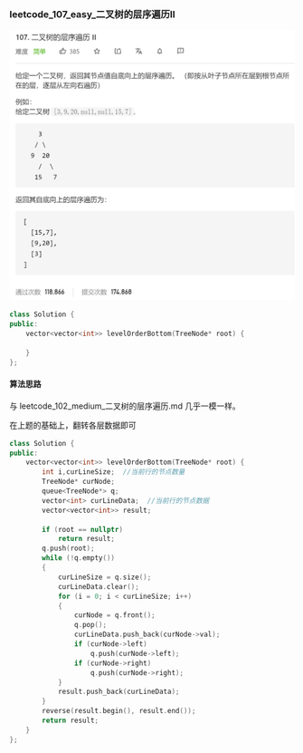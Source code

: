 ### leetcode_107_easy_二叉树的层序遍历Ⅱ

![image-20210114114750154](leetcode_107_easy_二叉树的层序遍历Ⅱ.assets/image-20210114114750154.png)

```c++
class Solution {
public:
    vector<vector<int>> levelOrderBottom(TreeNode* root) {
        
    }
};
```

#### 算法思路

与 leetcode_102_medium_二叉树的层序遍历.md 几乎一模一样。

在上题的基础上，翻转各层数据即可

```c++
class Solution {
public:
	vector<vector<int>> levelOrderBottom(TreeNode* root) {
		int i,curLineSize;  //当前行的节点数量
		TreeNode* curNode;
		queue<TreeNode*> q;
		vector<int> curLineData;  //当前行的节点数据
		vector<vector<int>> result;

		if (root == nullptr)
			return result;
		q.push(root);
		while (!q.empty())
		{
			curLineSize = q.size();
			curLineData.clear();
			for (i = 0; i < curLineSize; i++)
			{
				curNode = q.front();
				q.pop();
				curLineData.push_back(curNode->val);
				if (curNode->left)
					q.push(curNode->left);
				if (curNode->right)
					q.push(curNode->right);
			}
			result.push_back(curLineData);
		}
		reverse(result.begin(), result.end());
		return result;
	}
};
```

